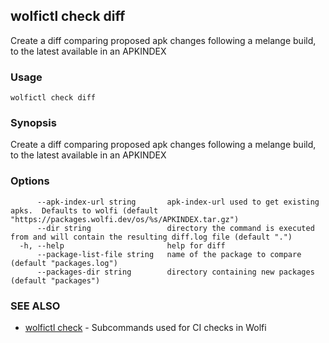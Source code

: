## wolfictl check diff

Create a diff comparing proposed apk changes following a melange build, to the latest available in an APKINDEX

### Usage

```
wolfictl check diff
```

### Synopsis

Create a diff comparing proposed apk changes following a melange build, to the latest available in an APKINDEX

### Options

```
      --apk-index-url string       apk-index-url used to get existing apks.  Defaults to wolfi (default "https://packages.wolfi.dev/os/%s/APKINDEX.tar.gz")
      --dir string                 directory the command is executed from and will contain the resulting diff.log file (default ".")
  -h, --help                       help for diff
      --package-list-file string   name of the package to compare (default "packages.log")
      --packages-dir string        directory containing new packages (default "packages")
```

### SEE ALSO

* [wolfictl check](wolfictl_check.md)	 - Subcommands used for CI checks in Wolfi

